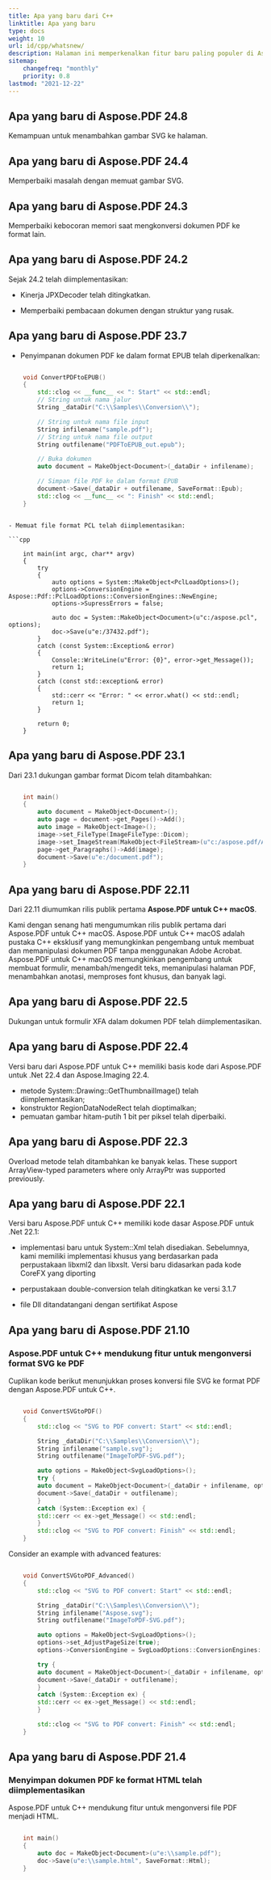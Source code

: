 ```yaml
---
title: Apa yang baru dari C++
linktitle: Apa yang baru
type: docs
weight: 10
url: id/cpp/whatsnew/
description: Halaman ini memperkenalkan fitur baru paling populer di Aspose.PDF untuk C++ yang telah diperkenalkan dalam rilis terbaru.
sitemap:
    changefreq: "monthly"
    priority: 0.8
lastmod: "2021-12-22"
---
```


## Apa yang baru di Aspose.PDF 24.8

Kemampuan untuk menambahkan gambar SVG ke halaman.

## Apa yang baru di Aspose.PDF 24.4

Memperbaiki masalah dengan memuat gambar SVG.

## Apa yang baru di Aspose.PDF 24.3

Memperbaiki kebocoran memori saat mengkonversi dokumen PDF ke format lain.

## Apa yang baru di Aspose.PDF 24.2

Sejak 24.2 telah diimplementasikan:

- Kinerja JPXDecoder telah ditingkatkan.

- Memperbaiki pembacaan dokumen dengan struktur yang rusak.

## Apa yang baru di Aspose.PDF 23.7

- Penyimpanan dokumen PDF ke dalam format EPUB telah diperkenalkan:
```cpp

    void ConvertPDFtoEPUB()
    {
        std::clog << __func__ << ": Start" << std::endl;
        // String untuk nama jalur
        String _dataDir("C:\\Samples\\Conversion\\");

        // String untuk nama file input
        String infilename("sample.pdf");
        // String untuk nama file output
        String outfilename("PDFToEPUB_out.epub");

        // Buka dokumen
        auto document = MakeObject<Document>(_dataDir + infilename);

        // Simpan file PDF ke dalam format EPUB
        document->Save(_dataDir + outfilename, SaveFormat::Epub);
        std::clog << __func__ << ": Finish" << std::endl;
    }
```
```

- Memuat file format PCL telah diimplementasikan:

```cpp

    int main(int argc, char** argv)
    {
        try
        {
            auto options = System::MakeObject<PclLoadOptions>();
            options->ConversionEngine = Aspose::Pdf::PclLoadOptions::ConversionEngines::NewEngine;
            options->SupressErrors = false;

            auto doc = System::MakeObject<Document>(u"c:/aspose.pcl", options);
            doc->Save(u"e:/37432.pdf");
        }
        catch (const System::Exception& error)
        {
            Console::WriteLine(u"Error: {0}", error->get_Message());
            return 1;
        }
        catch (const std::exception& error)
        {
            std::cerr << "Error: " << error.what() << std::endl;
            return 1;
        }

        return 0;
    }
```

## Apa yang baru di Aspose.PDF 23.1

Dari 23.1 dukungan gambar format Dicom telah ditambahkan:

```cpp

    int main()
    {
        auto document = MakeObject<Document>();
        auto page = document->get_Pages()->Add();
        auto image = MakeObject<Image>();
        image->set_FileType(ImageFileType::Dicom);
        image->set_ImageStream(MakeObject<FileStream>(u"c:/aspose.pdf/Aspose.dcm", FileMode::Open, FileAccess::Read));
        page->get_Paragraphs()->Add(image);
        document->Save(u"e:/document.pdf");
    }
```

## Apa yang baru di Aspose.PDF 22.11

Dari 22.11 diumumkan rilis publik pertama **Aspose.PDF untuk C++ macOS**.

Kami dengan senang hati mengumumkan rilis publik pertama dari Aspose.PDF untuk C++ macOS. Aspose.PDF untuk C++ macOS adalah pustaka C++ eksklusif yang memungkinkan pengembang untuk membuat dan memanipulasi dokumen PDF tanpa menggunakan Adobe Acrobat. Aspose.PDF untuk C++ macOS memungkinkan pengembang untuk membuat formulir, menambah/mengedit teks, memanipulasi halaman PDF, menambahkan anotasi, memproses font khusus, dan banyak lagi.

## Apa yang baru di Aspose.PDF 22.5

Dukungan untuk formulir XFA dalam dokumen PDF telah diimplementasikan.

## Apa yang baru di Aspose.PDF 22.4

Versi baru dari Aspose.PDF untuk C++ memiliki basis kode dari Aspose.PDF untuk .Net 22.4 dan Aspose.Imaging 22.4.

- metode System::Drawing::GetThumbnailImage() telah diimplementasikan;
- konstruktor RegionDataNodeRect telah dioptimalkan;
- pemuatan gambar hitam-putih 1 bit per piksel telah diperbaiki.

## Apa yang baru di Aspose.PDF 22.3

Overload metode telah ditambahkan ke banyak kelas. These support ArrayView-typed parameters where only ArrayPtr was supported previously.

## Apa yang baru di Aspose.PDF 22.1

Versi baru Aspose.PDF untuk C++ memiliki kode dasar Aspose.PDF untuk .Net 22.1:

- implementasi baru untuk System::Xml telah disediakan. Sebelumnya, kami memiliki implementasi khusus yang berdasarkan pada perpustakaan libxml2 dan libxslt. Versi baru didasarkan pada kode CoreFX yang diporting

- perpustakaan double-conversion telah ditingkatkan ke versi 3.1.7

- file Dll ditandatangani dengan sertifikat Aspose

## Apa yang baru di Aspose.PDF 21.10

### Aspose.PDF untuk C++ mendukung fitur untuk mengonversi format SVG ke PDF

Cuplikan kode berikut menunjukkan proses konversi file SVG ke format PDF dengan Aspose.PDF untuk C++.

```cpp

    void ConvertSVGtoPDF()
    {
        std::clog << "SVG to PDF convert: Start" << std::endl;

        String _dataDir("C:\\Samples\\Conversion\\");
        String infilename("sample.svg");
        String outfilename("ImageToPDF-SVG.pdf");

        auto options = MakeObject<SvgLoadOptions>();
        try {
        auto document = MakeObject<Document>(_dataDir + infilename, options);
        document->Save(_dataDir + outfilename);
        }
        catch (System::Exception ex) {
        std::cerr << ex->get_Message() << std::endl;
        }
        std::clog << "SVG to PDF convert: Finish" << std::endl;
    }
```
Сonsider an example with advanced features:

```cpp

    void ConvertSVGtoPDF_Advanced()
    {
        std::clog << "SVG to PDF convert: Start" << std::endl;

        String _dataDir("C:\\Samples\\Conversion\\");
        String infilename("Aspose.svg");
        String outfilename("ImageToPDF-SVG.pdf");

        auto options = MakeObject<SvgLoadOptions>();
        options->set_AdjustPageSize(true);
        options->ConversionEngine = SvgLoadOptions::ConversionEngines::NewEngine;

        try {
        auto document = MakeObject<Document>(_dataDir + infilename, options);
        document->Save(_dataDir + outfilename);
        }
        catch (System::Exception ex) {
        std::cerr << ex->get_Message() << std::endl;
        }

        std::clog << "SVG to PDF convert: Finish" << std::endl;
    }
```

## Apa yang baru di Aspose.PDF 21.4

### Menyimpan dokumen PDF ke format HTML telah diimplementasikan

Aspose.PDF untuk C++ mendukung fitur untuk mengonversi file PDF menjadi HTML.

```cpp

    int main()
    {
        auto doc = MakeObject<Document>(u"e:\\sample.pdf");
        doc->Save(u"e:\\sample.html", SaveFormat::Html);
    }
```